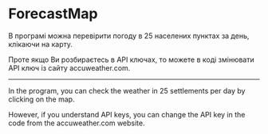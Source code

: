 # ForecastMap

В програмі можна перевірити погоду в 25 населених пунктах за день, клікаючи на карту.

Проте якщо Ви розбираєтесь в API ключах, то можете в коді змінювати API ключ
із сайту accuweather.com.

------------------------------------------------------------------

In the program, you can check the weather in 25 settlements per day by clicking on the map.

However, if you understand API keys, you can change the API key in the code
from the accuweather.com website.
